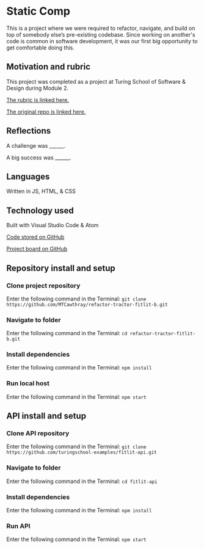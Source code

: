 # Static Comp

This is a project where we were required to refactor, navigate, and build on top of somebody else’s pre-existing codebase. Since working on another's code is common in software development, it was our first big opportunity to get comfortable doing this.

## Motivation and rubric

This project was completed as a project at Turing School of Software & Design during Module 2.

[The rubric is linked here.](https://frontend.turing.edu/projects/module-2/refactor-tractor-choice.html)

[The original repo is linked here.](https://github.com/turingschool-examples/refactor-tractor-fitlit-b)

## Reflections

A challenge was ______.

A big success was ______.

## Languages

Written in JS, HTML, & CSS

## Technology used

Built with Visual Studio Code & Atom

[Code stored on GitHub](https://github.com/MTCawthray/refactor-tractor-fitlit-b)

[Project board on GitHub](https://github.com/MTCawthray/refactor-tractor-fitlit-b/projects/1)

## Repository install and setup

### Clone project repository

Enter the following command in the Terminal:
`git clone https://github.com/MTCawthray/refactor-tractor-fitlit-b.git`

### Navigate to folder

Enter the following command in the Terminal:
`cd refactor-tractor-fitlit-b.git`

### Install dependencies

Enter the following command in the Terminal:
`npm install`

### Run local host

Enter the following command in the Terminal:
`npm start`

## API install and setup

### Clone API repository

Enter the following command in the Terminal:
`git clone https://github.com/turingschool-examples/fitlit-api.git`

### Navigate to folder

Enter the following command in the Terminal:
`cd fitlit-api`

### Install dependencies

Enter the following command in the Terminal:
`npm install`

### Run API

Enter the following command in the Terminal:
`npm start`